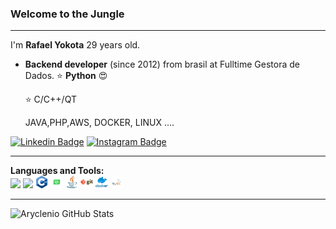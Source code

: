 ### Welcome to the Jungle 
---- 
I'm **Rafael Yokota** 29 years old.
 - **Backend developer** (since 2012) from brasil at Fulltime Gestora de Dados.
     &#11088;   **Python**  &#x1F60D;
     
     &#11088;  C/C++/QT
     
     JAVA,PHP,AWS, DOCKER, LINUX ....
      
      
[![Linkedin Badge](https://img.shields.io/badge/-LinkedIn-blue?style=flat-square&logo=Linkedin&logoColor=white&link=https://www.linkedin.com/in/rafael-yokota-24709782/)](https://www.linkedin.com/in/rafael-yokota-24709782/)
[![Instagram Badge](https://img.shields.io/badge/-Instagram-BF008C?style=flat-square&logo=Instagram&logoColor=white&link=https://www.instagram.com/rafaelyokota)](https://www.instagram.com/rafaelyokota/) 
     

----
**Languages and Tools:**  
<code><img height="20"
src="https://img.icons8.com/color/72/python.png"></code>
<code><img height="20"
src="https://img.icons8.com/color/2x/c-programming.png"></code>
<code><img height="20"
src="https://raw.githubusercontent.com/github/explore/80688e429a7d4ef2fca1e82350fe8e3517d3494d/topics/cpp/cpp.png"></code>
<code><img height="20"
src="https://raw.githubusercontent.com/github/explore/80688e429a7d4ef2fca1e82350fe8e3517d3494d/topics/qt/qt.png"></code>
<code><img height="20"
src="https://raw.githubusercontent.com/github/explore/80688e429a7d4ef2fca1e82350fe8e3517d3494d/topics/java/java.png"></code>
<code><img height="20"
src="https://raw.githubusercontent.com/github/explore/80688e429a7d4ef2fca1e82350fe8e3517d3494d/topics/git/git.png"></code>
<code><img height="20"
src="https://raw.githubusercontent.com/github/explore/80688e429a7d4ef2fca1e82350fe8e3517d3494d/topics/docker/docker.png"></code>
<code><img height="20"
src="https://raw.githubusercontent.com/github/explore/80688e429a7d4ef2fca1e82350fe8e3517d3494d/topics/mysql/mysql.png"></code>





---
![Aryclenio GitHub Stats](https://github-readme-stats.vercel.app/api?username=rafaelyokota&show_icons=true)
